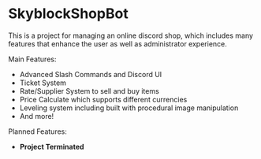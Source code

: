 # SkyblockShopBot

This is a project for managing an online discord shop, which includes many features that enhance the user as well as administrator experience.

Main Features:

- Advanced Slash Commands and Discord UI
- Ticket System
- Rate/Supplier System to sell and buy items
- Price Calculate which supports different currencies
- Leveling system including  built with procedural image manipulation
- And more!

Planned Features:

- **Project Terminated**
